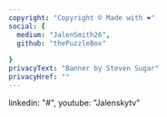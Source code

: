 ```yaml
---
copyright: "Copyright © Made with ❤️"
social: {
  medium: "JalenSmith26",
  github: "thePuzzleBox"
  
}
privacyText: "Banner by Steven Sugar"
privacyHref: ""
---
```

linkedin: "#",
youtube: "Jalenskytv"